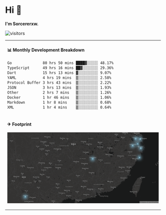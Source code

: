 # Hi 👋

**I'm Sorcererxw.**

![visitors](https://visitor-badge.glitch.me/badge?page_id=sorcererxw.sorcererx)

<table width="800px">
<tr>
<td valign="top" width="50%">

#### 📊 Monthly Development Breakdown

<!--START_SECTION:waka-->
```text
Go              80 hrs 50 mins ████▓░░░░░ 48.17%
TypeScript      49 hrs 16 mins ██▓░░░░░░░ 29.36%
Dart            15 hrs 13 mins ▓░░░░░░░░░ 9.07%
YAML            4 hrs 19 mins  ▒░░░░░░░░░ 2.58%
Protocol Buffer 3 hrs 43 mins  ▒░░░░░░░░░ 2.22%
JSON            3 hrs 13 mins  ▒░░░░░░░░░ 1.93%
Other           2 hrs 7 mins   ▒░░░░░░░░░ 1.26%
Docker          1 hr 46 mins   ▒░░░░░░░░░ 1.06%
Markdown        1 hr 8 mins    ▒░░░░░░░░░ 0.68%
XML             1 hr 4 mins    ▒░░░░░░░░░ 0.64%
```
<!--END_SECTION:waka-->

</tr>
<tr>
<td colspan="2">

#### ✈ Footprint

![footprint](./footprint.png)

</td>
</tr>
</table>


